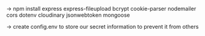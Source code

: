 -> npm install express express-fileupload bcrypt cookie-parser nodemailer cors dotenv cloudinary jsonwebtoken mongoose

-> create config.env to store our secret information to prevent it from others


